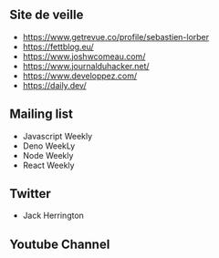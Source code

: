 ## Site de veille

- https://www.getrevue.co/profile/sebastien-lorber
- https://fettblog.eu/  
- https://www.joshwcomeau.com/
- https://www.journalduhacker.net/
- https://www.developpez.com/
- https://daily.dev/

## Mailing list

- Javascript Weekly
- Deno WeekLy
- Node Weekly
- React Weekly

## Twitter

- Jack Herrington

## Youtube Channel